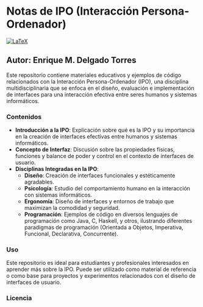 # Notas de IPO (Interacción Persona-Ordenador)

[![LaTeX](https://img.shields.io/badge/LaTeX-documentation-blue)](https://www.latex-project.org/help/documentation/)

## Autor: Enrique M. Delgado Torres

Este repositorio contiene materiales educativos y ejemplos de código relacionados con la Interacción Persona-Ordenador (IPO), una disciplina multidisciplinaria que se enfoca en el diseño, evaluación e implementación de interfaces para una interacción efectiva entre seres humanos y sistemas informáticos.

### Contenidos

- **Introducción a la IPO**: Explicación sobre qué es la IPO y su importancia en la creación de interfaces efectivas entre humanos y sistemas informáticos.
- **Concepto de Interfaz**: Discusión sobre las propiedades físicas, funciones y balance de poder y control en el contexto de interfaces de usuario.
- **Disciplinas Integradas en la IPO**:
  - **Diseño**: Creación de interfaces funcionales y estéticamente agradables.
  - **Psicología**: Estudio del comportamiento humano en la interacción con sistemas informáticos.
  - **Ergonomía**: Diseño de interfaces y entornos de trabajo que maximizan la comodidad y seguridad.
  - **Programación**: Ejemplos de código en diversos lenguajes de programación como Java, C, Haskell, y otros, ilustrando diferentes paradigmas de programación (Orientada a Objetos, Imperativa, Funcional, Declarativa, Concurrente).

### Uso

Este repositorio es ideal para estudiantes y profesionales interesados en aprender más sobre la IPO. Puede ser utilizado como material de referencia o como base para proyectos y experimentos relacionados con el diseño de interfaces de usuario.

### Licencia
